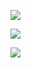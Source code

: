 ![](https://github-readme-stats.vercel.app/api?username=vertyco&show_icons=true&count_private=true&theme=radical)

![](https://github-readme-stats.vercel.app/api/top-langs/?username=vertyco&theme=radical)

![](https://discord.c99.nl/widget/theme-3/350053505815281665.png)

